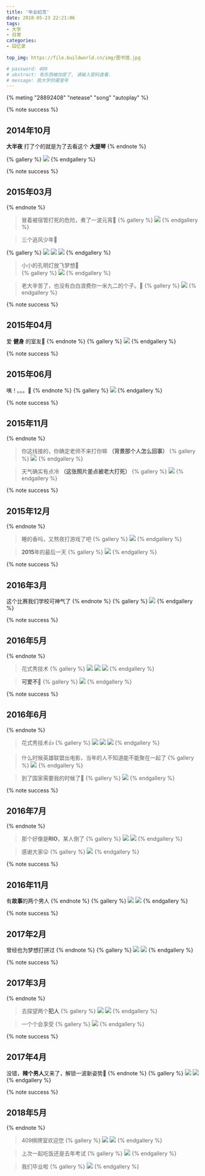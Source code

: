 ```yaml
---
title: '毕业纪念'
date: 2018-05-23 22:21:06
tags:
- 大学
- 日常
categories:
- 回忆录 
  
top_img: https://file.buildworld.cn/img/图书馆.jpg

# password: 409
# abstract: 有东西被加密了, 请输入密码查看.
# message: 我大学的寝室号
---
```


{% meting "28892408" "netease" "song" "autoplay" %}
<p></p>

{% note success %}
## 2014年10月
**大半夜** 打了个的就是为了去看这个 **大提琴**
{% endnote %}

{% gallery %}
![](http://myuniversity.buildworld.cn/123.jpg)
{% endgallery %}


{% note success %}
## 2015年03月
{% endnote %}
>冒着被宿管打死的危险，煮了一波元宵🥘
{% gallery %}
![](http://myuniversity.buildworld.cn/IMG_20150305_180932.jpg)
{% endgallery %}


>三个追风少年🤪

{% gallery %}
![](http://myuniversity.buildworld.cn/IMG_20150305_205340.jpg)
![](http://myuniversity.buildworld.cn/IMG_20150305_205712.jpg)
![](http://myuniversity.buildworld.cn/IMG_20150305_205300.jpg)
{% endgallery %}

>小小的孔明灯放飞梦想🛫  
{% gallery %}
![](http://myuniversity.buildworld.cn/IMG_20150305_214910.jpg)
{% endgallery %}

>老大辛苦了，也没有白白浪费你一米九二的个子。🤣
{% gallery %}
![](http://myuniversity.buildworld.cn/IMG_20150331_214241.jpg)
{% endgallery %}
        
{% note success %}
## 2015年04月
爱 **健身** 的室友🥱
{% endnote %}
{% gallery %}
![](http://myuniversity.buildworld.cn/IMG_20150421_001616.jpg)
{% endgallery %}

{% note success %}
## 2015年06月
咦！。。。🤣
{% endnote %}
{% gallery %}
![](http://myuniversity.buildworld.cn/IMG_20150614_221100.jpg)
{% endgallery %}

{% note success %}
## 2015年11月
{% endnote %}
>你这线接的，你确定老师不来打你嘛 **（背景那个人怎么回事）**
{% gallery %}
![](http://myuniversity.buildworld.cn/IMG_20151109_171503.jpg)
{% endgallery %}

> 天气确实有点冷 **（这张照片差点被老大打死）**
{% gallery %}
![](http://myuniversity.buildworld.cn/IMG_20151110_122535.jpg)
{% endgallery %}

{% note success %}
## 2015年12月
{% endnote %}
>睡的香吗，又熬夜打游戏了吧
{% gallery %}
![](http://myuniversity.buildworld.cn/IMG_20151203_082134.jpg)
{% endgallery %}

>**2015**年的最后一天
{% gallery %}
![](http://myuniversity.buildworld.cn/IMG_20151231_184115.jpg)
{% endgallery %}        
      
{% note success %}
## 2016年3月
这个比赛我们学校可神气了
{% endnote %}
{% gallery %}
![](http://myuniversity.buildworld.cn/IMG_20160324_191007.jpg)
{% endgallery %}

{% note success %}
## 2016年5月
{% endnote %}
>花式秀技术
{% gallery %}
![](http://myuniversity.buildworld.cn/IMG_20160507_172319.jpg)
![](http://myuniversity.buildworld.cn/IMG_20160507_172332.jpg)
![](http://myuniversity.buildworld.cn/IMG_20160519_225550.jpg)
{% endgallery %}

>**可爱不🤣**
{% gallery %}
![](http://myuniversity.buildworld.cn/IMG_20160520_203302.jpg)
{% endgallery %}

{% note success %}
## 2016年6月
{% endnote %}
>花式秀技术👍
{% gallery %}
![](http://myuniversity.buildworld.cn/IMG_20160507_172319.jpg)
![](http://myuniversity.buildworld.cn/IMG_20160507_172332.jpg)
![](http://myuniversity.buildworld.cn/IMG_20160519_225550.jpg)
{% endgallery %}

>什么时候英雄联盟出电影，当年的人不知道能不能聚在一起了
{% gallery %}
![](http://myuniversity.buildworld.cn/IMG_20160608_204202.jpg)
{% endgallery %}

>到了国家需要我的时候了💪
{% gallery %}
![](http://myuniversity.buildworld.cn/IMG_20160617_173758_HDR.jpg)
{% endgallery %}

{% note success %}
## 2016年7月
{% endnote %}
>那个好像是**RIO**，某人倒了
{% gallery %}
![](http://myuniversity.buildworld.cn/IMG_20160507_194028.jpg)
![](http://myuniversity.buildworld.cn/IMG_20160507_210101.jpg)
{% endgallery %}

>感谢大家😛
{% gallery %}
![](http://myuniversity.buildworld.cn/IMG_20160701_224822.jpg)
{% endgallery %}

{% note success %}
## 2016年11月
有**故事**的两个男人
{% endnote %}
{% gallery %}
![](http://myuniversity.buildworld.cn/IMG_20161125_121947.jpg)
![](http://myuniversity.buildworld.cn/IMG_20161125_121934.jpg)
{% endgallery %}

{% note success %}
## 2017年2月
曾经也为梦想打拼过
{% endnote %}
{% gallery %}
![](http://myuniversity.buildworld.cn/IMG_20170218_174815.jpg)
![](http://myuniversity.buildworld.cn/IMG_20170303_174611.jpg)
{% endgallery %}

{% note success %}
## 2017年3月
{% endnote %}
>去探望两个**犯人**
{% gallery %}
![](http://myuniversity.buildworld.cn/IMG_20170325_214811.jpg)
![](http://myuniversity.buildworld.cn/IMG_20170325_221042.jpg)
{% endgallery %}
     
>一个个会享受
{% gallery %}
![](http://myuniversity.buildworld.cn/IMG_20170312_195019.jpg)
{% endgallery %}

{% note success %}
## 2017年4月
没错，**辣个男人**又来了，解锁一波新姿势🤣
{% endnote %}
{% gallery %}
![](http://myuniversity.buildworld.cn/IMG_20170430_213004.jpg)
![](http://myuniversity.buildworld.cn/IMG_20170430_215255.jpg)
{% endgallery %}

{% note success %}
## 2018年5月
{% endnote %}
> 409棋牌室欢迎您
{% gallery %}
![](http://myuniversity.buildworld.cn/IMG_20180523_235804.jpg)
![](http://myuniversity.buildworld.cn/IMG_20180521_114932.jpg)
{% endgallery %}
         
>上次一起吃饭还是去年考试
{% gallery %}
![](http://myuniversity.buildworld.cn/IMG_20180523_124637.jpg)
{% endgallery %}

>我们毕业啦
{% gallery %}
![](http://myuniversity.buildworld.cn/mmexport1527150846686.jpg)
{% endgallery %}
